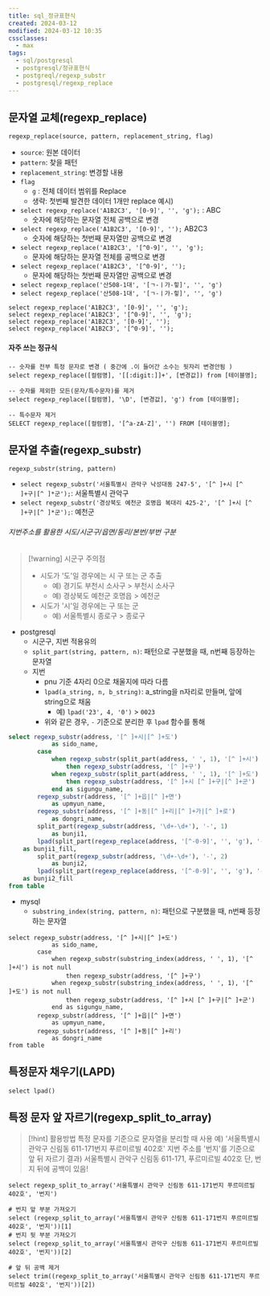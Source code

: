 ```yaml
---
title: sql_정규표현식
created: 2024-03-12
modified: 2024-03-12 10:35
cssclasses:
  - max
tags:
  - sql/postgresql
  - postgresql/정규표현식
  - postgreql/regexp_substr
  - postgresql/regexp_replace
---
```

## 문자열 교체(regexp_replace)

`regexp_replace(source, pattern, replacement_string, flag)`
- `source`: 원본 데이터
- `pattern`: 찾을 패턴
- `replacement_string`: 변경할 내용
- `flag`
	- `g` : 전체 데이터 범위를 Replace
	- 생략: 첫번째 발견한 데이터 1개만 replace
예시)
- `select regexp_replace('A1B2C3', '[0-9]', '', 'g');`  : ABC
	- 숫자에 해당하는 문자열 전체 공백으로 변경
- `select regexp_replace('A1B2C3', '[0-9]', '');` AB2C3
	- 숫자에 해당하는 첫번째 문자열만 공백으로 변경
- `select regexp_replace('A1B2C3', '[^0-9]', '', 'g');`
	- 문자에 해당하는 문자열 전체를 공백으로 변경
- `select regexp_replace('A1B2C3', '[^0-9]', '');`
	- 문자에 해당하는 첫번째 문자열만 공백으로 변경
- `select regexp_replace('산508-1대', '[ㄱ-ㅣ가-힣]', '', 'g')`
- `select regexp_replace('산508-1대', '[ㄱ-ㅣ가-힣]', '', 'g')`

```postgresql file:regexp_replace.sql
select regexp_replace('A1B2C3', '[0-9]', '', 'g');  
select regexp_replace('A1B2C3', '[^0-9]', '', 'g');  
select regexp_replace('A1B2C3', '[0-9]', '');  
select regexp_replace('A1B2C3', '[^0-9]', '');
```


#### 자주 쓰는 정규식
```postgresql file:정규표현식.sql
-- 숫자를 전부 특정 문자로 변경 ( 중간에 .이 들어간 소수는 뒷자리 변경안됨 )
select regexp_replace([컬럼명], '[[:digit:]]+', [변경값]) from [테이블명];

-- 숫자를 제외한 모든(문자/특수문자)를 제거 
select regexp_replace([컬럼명], '\D', [변경값], 'g') from [테이블명];

-- 특수문자 제거
SELECT regexp_replace([컬럼명], '[^a-zA-Z]', '') FROM [테이블명];
```

## 문자열 추출(regexp_substr)
`regexp_substr(string, pattern)`

- `select regexp_substr('서울특별시 관악구 낙성대동 247-5', '[^ ]+시 [^ ]+구|[^ ]*군');`: 서울특별시 관악구
- `select regexp_substr('경상북도 예천군 호명읍 복대리 425-2', '[^ ]+시 [^ ]+구|[^ ]*군');`: 예천군

###### 지번주소를 활용한 시도/시군구/읍면/동리/본번/부번 구분
> [!warning] 시군구 주의점
> - 시도가 '도'일 경우에는 시 구 또는 군 추출
> 	- 예) 경기도 부천시 소사구 > 부천시 소사구
> 	- 예) 경상북도 예천군 호명읍 > 예천군
> - 시도가 '시'일 경우에는 구 또는 군
> 	- 예) 서울특별시 종로구 > 종로구

- postgresql
	- 시군구, 지번 적용유의
	- `split_part(string, pattern, n)`: 패턴으로 구분했을 때, n번째 등장하는 문자열
	- 지번
		- pnu 기준 4자리 0으로 채울지에 따라 다름
		- `lpad(a_string, n, b_string)`: a_string을 n자리로 만들며, 앞에 string으로 채움
			- 예) `lpad('23', 4, '0')` > `0023`
		- 위와 같은 경우, `-` 기준으로 분리한 후 `lpad` 함수를 통해 
```sql
select regexp_substr(address, '[^ ]+시|[^ ]+도') 
			as sido_name,
		case
			when regexp_substr(split_part(address, ' ', 1), '[^ ]+시') is not null
				then regexp_substr(address, '[^ ]+구')
			when regexp_substr(split_part(address, ' ', 1), '[^ ]+도') is not null
				then regexp_substr(address, '[^ ]+시 [^ ]+구|[^ ]+군')
			end as sigungu_name,
		regexp_substr(address, '[^ ]+읍|[^ ]+면') 
			as upmyun_name,
		regexp_substr(address, '[^ ]+동|[^ ]+리|[^ ]+가|[^ ]+로')
			as dongri_name,
		split_part(regexp_substr(address, '\d+-\d+'), '-', 1) 
			as bunji1,
		lpad(split_part(regexp_replace(address, '[^-0-9]', '', 'g'), '-', 1), 4,'0')  
    as bunji1_fill,	
		split_part(regexp_substr(address, '\d+-\d+'), '-', 2)
			as bunji2,
		lpad(split_part(regexp_replace(address, '[^-0-9]', '', 'g'), '-', 2), 4,'0')  
    as bunji2_fill
from table
```

- mysql
	- `substring_index(string, pattern, n)`:  패턴으로 구분했을 때, n번째 등장하는 문자열
```mysql
select regexp_substr(address, '[^ ]+시|[^ ]+도') 
			as sido_name,
		case
			when regexp_substr(substring_index(address, ' ', 1), '[^ ]+시') is not null
				then regexp_substr(address, '[^ ]+구')
			when regexp_substr(substring_index(address, ' ', 1), '[^ ]+도') is not null
				then regexp_substr(address, '[^ ]+시 [^ ]+구|[^ ]+군')
			end as sigungu_name,
		regexp_substr(address, '[^ ]+읍|[^ ]+면') 
			as upmyun_name,
		regexp_substr(address, '[^ ]+동|[^ ]+리')
			as dongri_name
from table
```

## 특정문자 채우기(LAPD)

```postgresql
select lpad()
```


## 특정 문자 앞 자르기(regexp_split_to_array)

> [!hint] 활용방법
> 특정 문자를 기준으로 문자열을 분리할 때 사용
> 예) '서울특별시 관악구 신림동 611-171번지 푸르미르빌 402호' 지번 주소를 '번지'를 기준으로 앞 뒤 자르기
> 결과) 서울특별시 관악구 신림동 611-171, 푸르미르빌 402호
> 단, 번지 뒤에 공백이 있음!


```postgresql file:regexp_split_to_array.sql
select regexp_split_to_array('서울특별시 관악구 신림동 611-171번지 푸르미르빌 402호', '번지')

# 번지 앞 부분 가져오기
select (regexp_split_to_array('서울특별시 관악구 신림동 611-171번지 푸르미르빌 402호', '번지'))[1]
# 번지 뒷 부분 가져오기
select (regexp_split_to_array('서울특별시 관악구 신림동 611-171번지 푸르미르빌 402호', '번지'))[2]

# 앞 뒤 공백 제거
select trim((regexp_split_to_array('서울특별시 관악구 신림동 611-171번지 푸르미르빌 402호', '번지'))[2])
```

